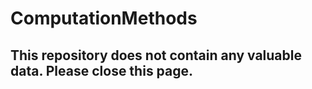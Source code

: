 # ComputationMethods

## This repository does not contain any valuable data. Please close this page.
